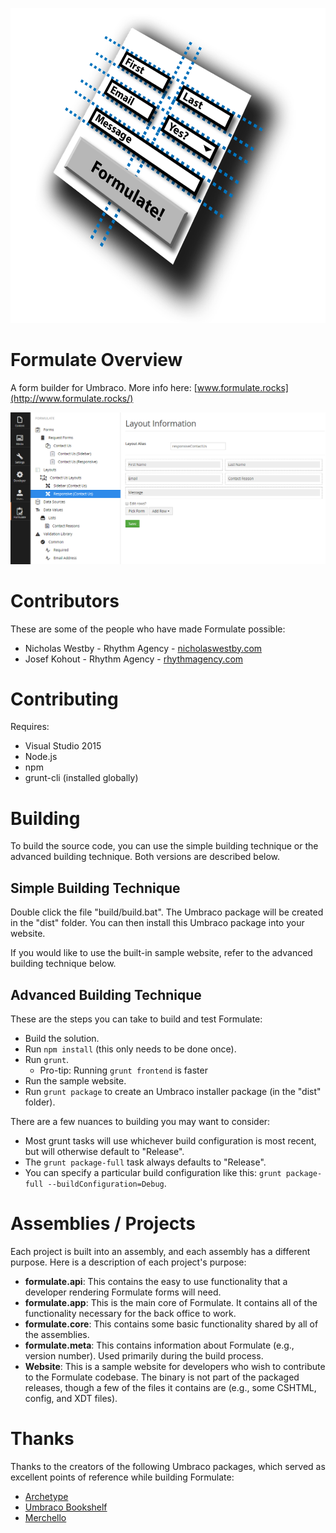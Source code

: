 ![Formulate](assets/images/formulate-icon-zoomed-out.png?raw=true "Formulate")

# Formulate Overview
A form builder for Umbraco. More info here: [www.formulate.rocks](http://www.formulate.rocks/)

![Formulate](assets/images/formulate.png?raw=true "Formulate")

# Contributors
These are some of the people who have made Formulate possible:
* Nicholas Westby - Rhythm Agency - [nicholaswestby.com](http://www.nicholaswestby.com/)
* Josef Kohout - Rhythm Agency - [rhythmagency.com](http://rhythmagency.com/leadership?idoeverything=Josef.Kohout)

# Contributing
Requires:
* Visual Studio 2015
* Node.js
* npm
* grunt-cli (installed globally)

# Building
To build the source code, you can use the simple building technique or the advanced building technique. Both versions are described below.

## Simple Building Technique
Double click the file "build/build.bat". The Umbraco package will be created in the "dist" folder. You can then install this Umbraco package into your website.

If you would like to use the built-in sample website, refer to the advanced building technique below.

## Advanced Building Technique
These are the steps you can take to build and test Formulate:
* Build the solution.
* Run `npm install` (this only needs to be done once).
* Run `grunt`.
  * Pro-tip: Running `grunt frontend` is faster
* Run the sample website.
* Run `grunt package` to create an Umbraco installer package (in the "dist" folder).

There are a few nuances to building you may want to consider:
* Most grunt tasks will use whichever build configuration is most recent, but will otherwise default to "Release".
* The `grunt package-full` task always defaults to "Release".
* You can specify a particular build configuration like this: `grunt package-full --buildConfiguration=Debug`.

# Assemblies / Projects
Each project is built into an assembly, and each assembly has a different purpose. Here is a description of each project's purpose:
* **formulate.api**: This contains the easy to use functionality that a developer rendering Formulate forms will need.
* **formulate.app**: This is the main core of Formulate. It contains all of the functionality necessary for the back office to work.
* **formulate.core**: This contains some basic functionality shared by all of the assemblies.
* **formulate.meta**: This contains information about Formulate (e.g., version number). Used primarily during the build process.
* **Website**: This is a sample website for developers who wish to contribute to the Formulate codebase. The binary is not part of the packaged releases, though a few of the files it contains are (e.g., some CSHTML, config, and XDT files).

# Thanks
Thanks to the creators of the following Umbraco packages, which served as excellent points of reference while building Formulate:
* [Archetype](https://github.com/imulus/Archetype)
* [Umbraco Bookshelf](https://github.com/kgiszewski/UmbracoBookshelf)
* [Merchello](https://github.com/Merchello/Merchello)